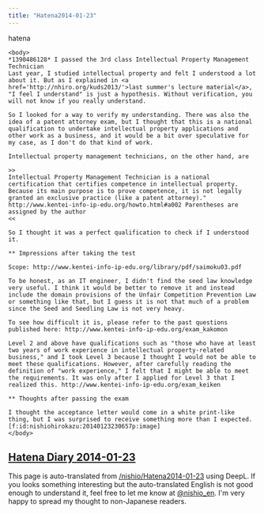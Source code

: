 ```yaml
---
title: "Hatena2014-01-23"
---
```


hatena

```
<body>
*1390486128* I passed the 3rd class Intellectual Property Management Technician
Last year, I studied intellectual property and felt I understood a lot about it. But as I explained in <a href='http://nhiro.org/kuds2013/'>last summer's lecture material</a>, "I feel I understand" is just a hypothesis. Without verification, you will not know if you really understand.

So I looked for a way to verify my understanding. There was also the idea of a patent attorney exam, but I thought that this is a national qualification to undertake intellectual property applications and other work as a business, and it would be a bit over speculative for my case, as I don't do that kind of work.

Intellectual property management technicians, on the other hand, are

>>
Intellectual Property Management Technician is a national certification that certifies competence in intellectual property. Because its main purpose is to prove competence, it is not legally granted an exclusive practice (like a patent attorney)." http://www.kentei-info-ip-edu.org/howto.html#a002 Parentheses are assigned by the author
<<

So I thought it was a perfect qualification to check if I understood it.

** Impressions after taking the test

Scope: http://www.kentei-info-ip-edu.org/library/pdf/saimoku03.pdf

To be honest, as an IT engineer, I didn't find the seed law knowledge very useful. I think it would be better to remove it and instead include the domain provisions of the Unfair Competition Prevention Law or something like that, but I guess it is not that much of a problem since the Seed and Seedling Law is not very heavy.

To see how difficult it is, please refer to the past questions published here: http://www.kentei-info-ip-edu.org/exam_kakomon

Level 2 and above have qualifications such as "those who have at least two years of work experience in intellectual property-related business," and I took Level 3 because I thought I would not be able to meet these qualifications. However, after carefully reading the definition of "work experience," I felt that I might be able to meet the requirements. It was only after I applied for Level 3 that I realized this. http://www.kentei-info-ip-edu.org/exam_keiken

** Thoughts after passing the exam

I thought the acceptance letter would come in a white print-like thing, but I was surprised to receive something more than I expected.
[f:id:nishiohirokazu:20140123230657p:image]
</body>
```


[Hatena Diary 2014-01-23](https://nishiohirokazu.hatenadiary.org/archive/2014/01/23)
---
This page is auto-translated from [/nishio/Hatena2014-01-23](https://scrapbox.io/nishio/Hatena2014-01-23) using DeepL. If you looks something interesting but the auto-translated English is not good enough to understand it, feel free to let me know at [@nishio_en](https://twitter.com/nishio_en). I'm very happy to spread my thought to non-Japanese readers.
